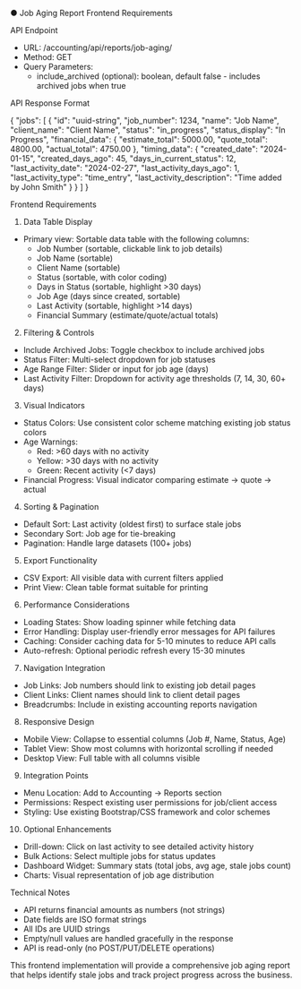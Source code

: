 ● Job Aging Report Frontend Requirements

API Endpoint

- URL: /accounting/api/reports/job-aging/
- Method: GET
- Query Parameters:
  - include_archived (optional): boolean, default false - includes archived jobs when true

API Response Format

{
"jobs": [
{
"id": "uuid-string",
"job_number": 1234,
"name": "Job Name",
"client_name": "Client Name",
"status": "in_progress",
"status_display": "In Progress",
"financial_data": {
"estimate_total": 5000.00,
"quote_total": 4800.00,
"actual_total": 4750.00
},
"timing_data": {
"created_date": "2024-01-15",
"created_days_ago": 45,
"days_in_current_status": 12,
"last_activity_date": "2024-02-27",
"last_activity_days_ago": 1,
"last_activity_type": "time_entry",
"last_activity_description": "Time added by John Smith"
}
}
]
}

Frontend Requirements

1. Data Table Display

- Primary view: Sortable data table with the following columns:
  - Job Number (sortable, clickable link to job details)
  - Job Name (sortable)
  - Client Name (sortable)
  - Status (sortable, with color coding)
  - Days in Status (sortable, highlight >30 days)
  - Job Age (days since created, sortable)
  - Last Activity (sortable, highlight >14 days)
  - Financial Summary (estimate/quote/actual totals)

2. Filtering & Controls

- Include Archived Jobs: Toggle checkbox to include archived jobs
- Status Filter: Multi-select dropdown for job statuses
- Age Range Filter: Slider or input for job age (days)
- Last Activity Filter: Dropdown for activity age thresholds (7, 14, 30, 60+ days)

3. Visual Indicators

- Status Colors: Use consistent color scheme matching existing job status colors
- Age Warnings:
  - Red: >60 days with no activity
  - Yellow: >30 days with no activity
  - Green: Recent activity (<7 days)
- Financial Progress: Visual indicator comparing estimate → quote → actual

4. Sorting & Pagination

- Default Sort: Last activity (oldest first) to surface stale jobs
- Secondary Sort: Job age for tie-breaking
- Pagination: Handle large datasets (100+ jobs)

5. Export Functionality

- CSV Export: All visible data with current filters applied
- Print View: Clean table format suitable for printing

6. Performance Considerations

- Loading States: Show loading spinner while fetching data
- Error Handling: Display user-friendly error messages for API failures
- Caching: Consider caching data for 5-10 minutes to reduce API calls
- Auto-refresh: Optional periodic refresh every 15-30 minutes

7. Navigation Integration

- Job Links: Job numbers should link to existing job detail pages
- Client Links: Client names should link to client detail pages
- Breadcrumbs: Include in existing accounting reports navigation

8. Responsive Design

- Mobile View: Collapse to essential columns (Job #, Name, Status, Age)
- Tablet View: Show most columns with horizontal scrolling if needed
- Desktop View: Full table with all columns visible

9. Integration Points

- Menu Location: Add to Accounting → Reports section
- Permissions: Respect existing user permissions for job/client access
- Styling: Use existing Bootstrap/CSS framework and color schemes

10. Optional Enhancements

- Drill-down: Click on last activity to see detailed activity history
- Bulk Actions: Select multiple jobs for status updates
- Dashboard Widget: Summary stats (total jobs, avg age, stale jobs count)
- Charts: Visual representation of job age distribution

Technical Notes

- API returns financial amounts as numbers (not strings)
- Date fields are ISO format strings
- All IDs are UUID strings
- Empty/null values are handled gracefully in the response
- API is read-only (no POST/PUT/DELETE operations)

This frontend implementation will provide a comprehensive job aging report that helps identify stale jobs and track project progress across the business.
